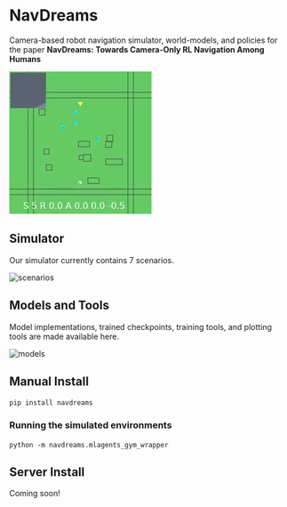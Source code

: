 # NavDreams

Camera-based robot navigation simulator, world-models, and policies for the paper
**NavDreams: Towards Camera-Only RL Navigation Among Humans**

![title](media/title.gif)

## Simulator

Our simulator currently contains 7 scenarios.

![scenarios](media/scenarios.gif)

<!-- To find out how to modify the simulator for your own needs, follow [this link](https://www.github.com/danieldugas/WaveEnv) -->

## Models and Tools

Model implementations, trained checkpoints, training tools, and plotting tools are made available here.

![models](media/models.gif)

## Manual Install

```
pip install navdreams
```

### Running the simulated environments

```
python -m navdreams.mlagents_gym_wrapper
```

## Server Install

Coming soon!
